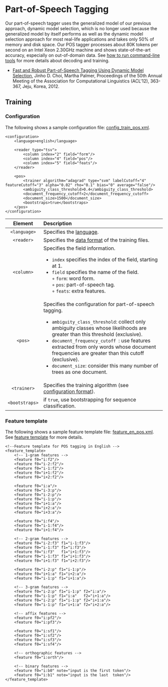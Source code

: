 # Part-of-Speech Tagging

Our part-of-speech tagger uses the generalized model of our previous approach, dynamic model selection, which is no longer used because the generalized model by itself performs as well as the dynamic model selection approach for most real-life applications and takes only 50% of memory and disk space. Our POS tagger processes about 80K tokens per second on an Intel Xeon 2.30GHz machine and shows state-of-the-art accuracy, especially on out-of-domain data. See [how to run command-line tools](../quick_start/command_line_tools.md) for more details about decoding and training.

* [Fast and Robust Part-of-Speech Tagging Using Dynamic Model Selection](http://aclweb.org/anthology-new/P/P12/P12-2071.pdf), Jinho D. Choi, Martha Palmer, Proceedings of the 50th Annual Meeting of the Association for Computational Linguistics (ACL'12), 363-367, Jeju, Korea, 2012.

## Training

### Configuration

The following shows a sample configuration file: [config\_train_pos.xml](https://github.com/clir/clearnlp/blob/master/src/main/resources/configure/config_train_pos.xml).

```
<configuration>
    <language>english</language>

    <reader type="tsv">
        <column index="2" field="form"/>
        <column index="4" field="pos"/>
        <column index="5" field="feats"/>
    </reader>

    <pos>
        <trainer algorithm="adagrad" type="svm" labelCutoff="4" featureCutoff="3" alpha="0.02" rho="0.1" bias="0" average="false"/>
        <ambiguity_class_threshold>0.4</ambiguity_class_threshold>
        <document_frequency_cutoff>2</document_frequency_cutoff>
        <document_size>1500</document_size>
        <bootstraps>true</bootstraps>
    </pos>
</configuration>
```

| Element | Description |
| :-----: | :---------- |
| `<language>` | Specifies the [language](https://github.com/clir/clearnlp/blob/master/src/main/java/edu/emory/clir/clearnlp/util/lang/TLanguage.java). |
| `<reader>` | Specifies the [data format](../formats/data_format.md) of the training files. |
| `<column>` | Specifies the field information.<ul><li>`index` specifies the index of the field, starting at 1.</li><li>`field` specifies the name of the field.</li>&#9702; `form`: word form.<br>&#9702; `pos`: part-of-speech tag.<br>&#9702; `feats`: extra features.</ul> |
| `<pos>` | Specifies the configuration for part-of-speech tagging.<ul><li>`ambiguity_class_threshold`: collect only ambiguity classes whose likelihoods are greater than this threshold (exclusive).</li><li>`document_frequency_cutoff `: use features extracted from only words whose document frequencies are greater than this cutoff (exclusive).</li><li>`document_size`: consider this many number of trees as one document.</li></ul> |
| `<trainer>` | Specifies the training algorithm  (see [configuration format](../formats/configuration_format.md#training)). |
| `<bootstraps>` | if `true`, use bootstrapping for sequence classification. | 

### Feature template

The following shows a sample feature template file: [feature\_en_pos.xml](https://github.com/clir/clearnlp/blob/master/src/main/resources/features/feature_en_pos.xml).  See [feature template](../formats/feature_template.md) for more details.

```
<!--Feature template for POS tagging in English -->
<feature_template>
    <!-- 1-gram features -->
    <feature f0="i:f2"/>
    <feature f0="i-2:f2"/>
    <feature f0="i-1:f2"/>
    <feature f0="i+1:f2"/>
    <feature f0="i+2:f2"/>

    <feature f0="i:a"/>
    <feature f0="i-3:p"/>
    <feature f0="i-2:p"/>
    <feature f0="i-1:p"/>
    <feature f0="i+1:a"/>
    <feature f0="i+2:a"/>
    <feature f0="i+3:a"/>

    <feature f0="i:f4"/>
    <feature f0="i-1:f4"/>
    <feature f0="i+1:f4"/>

    <!-- 2-gram features -->
    <feature f0="i-2:f3" f1="i-1:f3"/>
    <feature f0="i-1:f3" f1="i:f3"/>
    <feature f0="i:f3"   f1="i+1:f3"/>
    <feature f0="i-1:f3" f1="i+1:f3"/>
    <feature f0="i+1:f3" f1="i+2:f3"/>

    <feature f0="i-2:p" f1="i-1:p"/>
    <feature f0="i+1:a" f1="i+2:a"/>
    <feature f0="i-1:p" f1="i+1:a"/>

    <!-- 3-gram features -->
    <feature f0="i-2:p" f1="i-1:p" f2="i:a"/>
    <feature f0="i-1:p" f1="i:a"   f2="i+1:a"/>
    <feature f0="i-2:p" f1="i-1:p" f2="i+1:a"/>
    <feature f0="i-1:p" f1="i+1:a" f2="i+2:a"/>

    <!-- affix features -->
    <feature f0="i:pf2"/>
    <feature f0="i:pf3"/>

    <feature f0="i:sf1"/>
    <feature f0="i:sf2"/>
    <feature f0="i:sf3"/>
    <feature f0="i:sf4"/>

    <!-- orthographic features -->
    <feature f0="i:orth"/>

    <!-- binary features -->
    <feature f0="i:b0" note="input is the first token"/>
    <feature f0="i:b1" note="input is the last  token"/>
</feature_template>
```